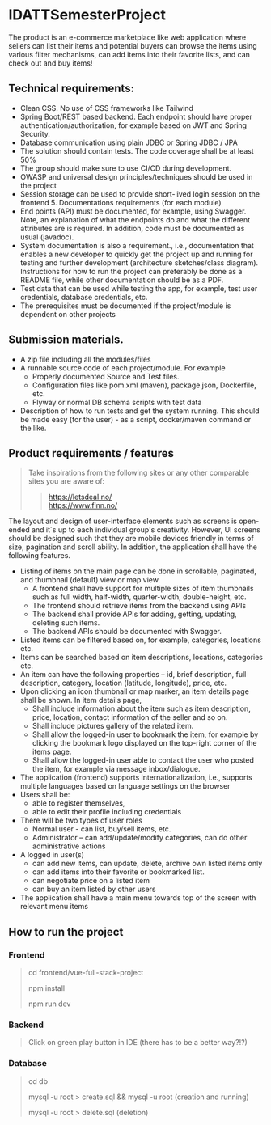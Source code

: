 # IDATTSemesterProject
The product is an e-commerce marketplace like web application where sellers can list their items and potential buyers can browse the items using various filter mechanisms, can add items into their favorite lists, and can check out and buy items!

## Technical requirements:  
- Clean CSS. No use of CSS frameworks like Tailwind  
- Spring Boot/REST based backend. Each endpoint should have proper authentication/authorization, for example based on JWT and Spring Security.  
- Database communication using plain JDBC or Spring JDBC / JPA   
- The solution should contain tests. The code coverage shall be at least 50%   
- The group should make sure to use CI/CD during development.   
- OWASP and universal design principles/techniques should be used in the project  
- Session storage can be used to provide short-lived login session on the frontend 5. Documentations requirements (for each module)  
- End points (API) must be documented, for example, using Swagger. Note, an explanation of what the endpoints do and what the different attributes are is required.     In addition, code must be documented as usual (javadoc).  
- System documentation is also a requirement., i.e., documentation that enables a new developer to quickly get the project up and running for testing and further       development (architecture sketches/class diagram). Instructions for how to run the project can preferably be done as a README file, while other documentation           should be as a PDF.  
- Test data that can be used while testing the app, for example, test user credentials, database credentials, etc.  
- The prerequisites must be documented if the project/module is dependent on other projects  

## Submission materials.   
- A zip file including all the modules/files  
- A runnable source code of each project/module. For example  
  - Properly documented Source and Test files.   
  - Configuration files like pom.xml (maven), package.json, Dockerfile, etc.   
  - Flyway or normal DB schema scripts with test data  
- Description of how to run tests and get the system running. This should be made easy (for the user) - as a script, docker/maven command or the like.  

## Product requirements / features  

> Take inspirations from the following sites or any other comparable sites you are aware of:
>> https://letsdeal.no/  
>> https://www.finn.no/   
  
The layout and design of user-interface elements such as screens is open-ended and it´s up to each individual group's creativity. However, UI screens should be designed such that they are mobile devices friendly in terms of size, pagination and scroll ability. In addition, the application shall have the following features. 

- Listing of items on the main page can be done in scrollable, paginated, and thumbnail (default) view or map view.   
  - A frontend shall have support for multiple sizes of item thumbnails such as full width, half-width, quarter-width, double-height, etc.   
  - The frontend should retrieve items from the backend using APIs  
  - The backend shall provide APIs for adding, getting, updating, deleting such items.   
  - The backend APIs should be documented with Swagger.  
- Listed items can be filtered based on, for example, categories, locations etc.  
- Items can be searched based on item descriptions, locations, categories etc.  
- An item can have the following properties – id, brief description, full description, category, location (latitude, longitude), price, etc.  
- Upon clicking an icon thumbnail or map marker, an item details page shall be shown. In item details page,  
  - Shall include information about the item such as item description, price, location, contact information of the seller and so on.   
  - Shall include pictures gallery of the related item.  
  - Shall allow the logged-in user to bookmark the item, for example by clicking the bookmark logo displayed on the top-right corner of the items page.  
  - Shall allow the logged-in user able to contact the user who posted the item, for example via message inbox/dialogue.  
- The application (frontend) supports internationalization, i.e., supports multiple languages based on language settings on the browser  
- Users shall be:   
  - able to register themselves,   
  - able to edit their profile including credentials  
- There will be two types of user roles  
  - Normal user - can list, buy/sell items, etc.  
  - Administrator – can add/update/modify categories, can do other administrative actions  
- A logged in user(s)  
  - can add new items, can update, delete, archive own listed items only  
  - can add items into their favorite or bookmarked list.  
  - can negotiate price on a listed item   
  - can buy an item listed by other users  
- The application shall have a main menu towards top of the screen with relevant menu items

## How to run the project

### Frontend
> cd frontend/vue-full-stack-project
> 
> npm install
> 
> npm run dev

### Backend
> Click on green play button in IDE (there has to be a better way?!?)

### Database
> cd db
>
> mysql -u root > create.sql && mysql -u root (creation and running)
> 
> mysql -u root > delete.sql (deletion)